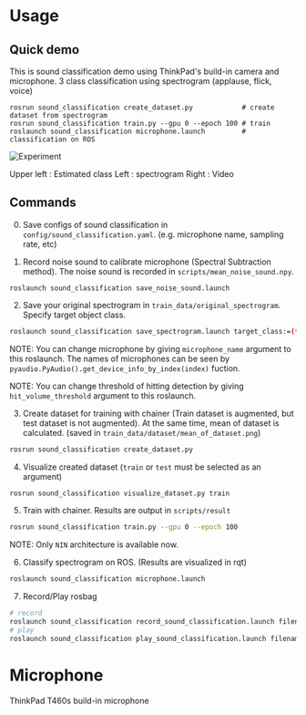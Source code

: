 Usage
=====

## Quick demo
This is sound classification demo using ThinkPad's build-in camera and microphone. 3 class classification using spectrogram (applause, flick, voice)
```
rosrun sound_classification create_dataset.py            # create dataset from spectrogram
rosrun sound_classification train.py --gpu 0 --epoch 100 # train
roslaunch sound_classification microphone.launch         # classification on ROS
```

![Experiment](https://github.com/708yamaguchi/sound_classification/blob/media/spectrogram_classification_with_thinkpad.gif)


Upper left : Estimated class
Left       : spectrogram
Right      : Video


## Commands
0. Save configs of sound classification in `config/sound_classification.yaml`. (e.g. microphone name, sampling rate, etc)

1. Record noise sound to calibrate microphone (Spectral Subtraction method). The noise sound is recorded in `scripts/mean_noise_sound.npy`.
```
roslaunch sound_classification save_noise_sound.launch
```

2. Save your original spectrogram in `train_data/original_spectrogram`. Specify target object class.
```bash
roslaunch sound_classification save_spectrogram.launch target_class:=(taget object class)
```
NOTE: You can change microphone by giving `microphone_name` argument to this roslaunch. The names of microphones can be seen by `pyaudio.PyAudio().get_device_info_by_index(index)` fuction.

NOTE: You can change threshold of hitting detection by giving `hit_volume_threshold` argument to this roslaunch.

3. Create dataset for training with chainer (Train dataset is augmented, but test dataset is not augmented). At the same time, mean of dataset is calculated. (saved in `train_data/dataset/mean_of_dataset.png`)
```bash
rosrun sound_classification create_dataset.py
```

4. Visualize created dataset (`train` or `test` must be selected as an argument)
```bash
rosrun sound_classification visualize_dataset.py train
```

5. Train with chainer. Results are output in `scripts/result`
```bash
rosrun sound_classification train.py --gpu 0 --epoch 100
```
NOTE: Only `NIN` architecture is available now.

6. Classify spectrogram on ROS. (Results are visualized in rqt)
```bash
roslaunch sound_classification microphone.launch
```

7. Record/Play rosbag
```bash
# record
roslaunch sound_classification record_sound_classification.launch filename:=$HOME/.ros/hoge.bag
# play
roslaunch sound_classification play_sound_classification.launch filename:=$HOME/.ros/hoge.bag
```


Microphone
==========
ThinkPad T460s build-in microphone
